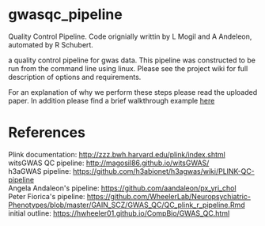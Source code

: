 # gwasqc_pipeline
Quality Control Pipeline. Code orignially writtin by L Mogil and A Andeleon, automated by R Schubert.

a quality control pipeline for gwas data. This pipeline was constructed to be run from the command line using linux. Please see the project wiki for full description of options and requirements.

For an explanation of why we perform these steps please read the uploaded paper. In addition please find a brief walkthrough example  [here](https://gist.github.com/RyanSchu/e3cec063b00508d25f7915bcd210f7dc)


# References
Plink documentation: http://zzz.bwh.harvard.edu/plink/index.shtml  
witsGWAS QC pipeline: http://magosil86.github.io/witsGWAS/  
h3aGWAS pipeline: https://github.com/h3abionet/h3agwas/wiki/PLINK-QC-pipeline  
Angela Andaleon's pipeline: https://github.com/aandaleon/px_yri_chol  
Peter Fiorica's pipeline: https://github.com/WheelerLab/Neuropsychiatric-Phenotypes/blob/master/GAIN_SCZ/GWAS_QC/QC_plink_r_pipeline.Rmd  
initial outline: https://hwheeler01.github.io/CompBio/GWAS_QC.html  
